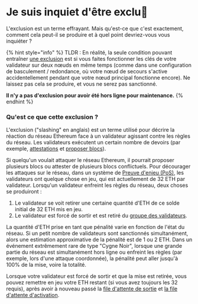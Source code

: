 # Je suis inquiet d'être exclu🔪

L'exclusion est un terme effrayant. Mais qu'est-ce que c'est exactement, comment cela peut-il se produire et à quel point devriez-vous vous inquiéter ?

{% hint style="info" %}
TLDR : En réalité, la seule condition pouvant entraîner [une exclusion](../staking-glossary.md#slashable-offenses) est si vous faites fonctionner les clés de votre validateur sur deux nœuds en même temps (comme dans une configuration de basculement / redondance, où votre nœud de secours s'active accidentellement pendant que votre nœud principal fonctionne encore). Ne laissez pas cela se produire, et vous ne serez pas sanctionné.

**Il n'y a pas d'exclusion pour avoir été hors ligne pour maintenance.**
{% endhint %}

### Qu'est ce que cette exclusion ?

L'exclusion ("slashing" en anglais) est un terme utilisé pour décrire la réaction du réseau Ethereum face à un validateur agissant contre les règles du réseau. Les validateurs exécutent un certain nombre de devoirs (par exemple, [attestations](../staking-glossary.md#attestation) et [proposer blocs](../staking-glossary.md#block-proposer)).

Si quelqu'un voulait attaquer le réseau Ethereum, il pourrait proposer plusieurs blocs ou attester de plusieurs blocs conflictuels. Pour décourager les attaques sur le réseau, dans un système de [Preuve d'enjeu (PoS)](../staking-glossary.md#proof-of-stake-pos), les validateurs ont quelque chose en jeu, qui est actuellement de 32 ETH par validateur. Lorsqu'un validateur enfreint les règles du réseau, deux choses se produiront :

1. Le validateur se voit retirer une certaine quantité d'ETH de ce solde initial de 32 ETH mis en jeu.
2. Le validateur est forcé de sortir et est retiré du [groupe des validateurs](../staking-glossary.md#validator-pool).

La quantité d'ETH prise en tant que pénalité varie en fonction de l'état du réseau. Si un petit nombre de validateurs sont sanctionnés simultanément, alors une estimation approximative de la pénalité est de 1 ou 2 ETH. Dans un événement extrêmement rare de type "Cygne Noir", lorsque une grande partie du réseau est simultanément hors ligne ou enfreint les règles (par exemple, lors d'une attaque coordonnée), la pénalité peut aller jusqu'à 100% de la mise, voire la totalité.

Lorsque votre validateur est forcé de sortir et que la mise est retirée, vous pouvez remettre en jeu votre ETH restant (si vous avez toujours les 32 requis), après avoir à nouveau passé la [file d'attente de sortie](../staking-glossary.md#validator-queue) et [la file d'attente d'activation](../staking-glossary.md#validator-queue).
